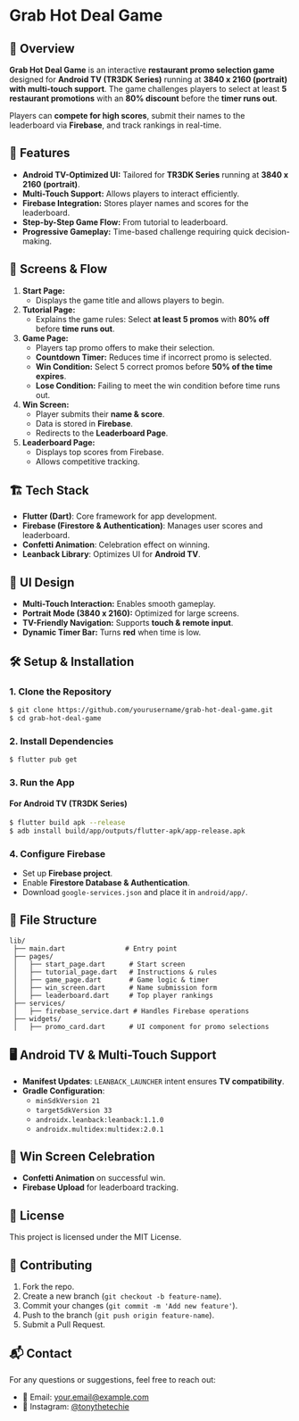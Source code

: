 # Grab Hot Deal Game

## 📌 Overview

**Grab Hot Deal Game** is an interactive **restaurant promo selection game** designed for **Android TV (TR3DK Series)** running at **3840 x 2160 (portrait) with multi-touch support**. The game challenges players to select at least **5 restaurant promotions** with an **80% discount** before the **timer runs out**.

Players can **compete for high scores**, submit their names to the leaderboard via **Firebase**, and track rankings in real-time.

## 🚀 Features

- **Android TV-Optimized UI:** Tailored for **TR3DK Series** running at **3840 x 2160 (portrait)**.
- **Multi-Touch Support:** Allows players to interact efficiently.
- **Firebase Integration:** Stores player names and scores for the leaderboard.
- **Step-by-Step Game Flow:** From tutorial to leaderboard.
- **Progressive Gameplay:** Time-based challenge requiring quick decision-making.

## 📱 Screens & Flow

1. **Start Page:**
   - Displays the game title and allows players to begin.
2. **Tutorial Page:**
   - Explains the game rules: Select **at least 5 promos** with **80% off** before **time runs out**.
3. **Game Page:**
   - Players tap promo offers to make their selection.
   - **Countdown Timer:** Reduces time if incorrect promo is selected.
   - **Win Condition:** Select 5 correct promos before **50% of the time expires**.
   - **Lose Condition:** Failing to meet the win condition before time runs out.
4. **Win Screen:**
   - Player submits their **name & score**.
   - Data is stored in **Firebase**.
   - Redirects to the **Leaderboard Page**.
5. **Leaderboard Page:**
   - Displays top scores from Firebase.
   - Allows competitive tracking.

## 🏗️ Tech Stack

- **Flutter (Dart)**: Core framework for app development.
- **Firebase (Firestore & Authentication)**: Manages user scores and leaderboard.
- **Confetti Animation**: Celebration effect on winning.
- **Leanback Library**: Optimizes UI for **Android TV**.

## 🎨 UI Design

- **Multi-Touch Interaction:** Enables smooth gameplay.
- **Portrait Mode (3840 x 2160):** Optimized for large screens.
- **TV-Friendly Navigation:** Supports **touch & remote input**.
- **Dynamic Timer Bar:** Turns **red** when time is low.

## 🛠️ Setup & Installation

### 1. Clone the Repository

```sh
$ git clone https://github.com/yourusername/grab-hot-deal-game.git
$ cd grab-hot-deal-game
```

### 2. Install Dependencies

```sh
$ flutter pub get
```

### 3. Run the App

#### For Android TV (TR3DK Series)

```sh
$ flutter build apk --release
$ adb install build/app/outputs/flutter-apk/app-release.apk
```

### 4. Configure Firebase

- Set up **Firebase project**.
- Enable **Firestore Database & Authentication**.
- Download `google-services.json` and place it in `android/app/`.

## 📂 File Structure

```
lib/
 ├── main.dart               # Entry point
 ├── pages/
 │   ├── start_page.dart      # Start screen
 │   ├── tutorial_page.dart   # Instructions & rules
 │   ├── game_page.dart       # Game logic & timer
 │   ├── win_screen.dart      # Name submission form
 │   ├── leaderboard.dart     # Top player rankings
 ├── services/
 │   ├── firebase_service.dart # Handles Firebase operations
 ├── widgets/
 │   ├── promo_card.dart      # UI component for promo selections
```

## 🖥️ Android TV & Multi-Touch Support

- **Manifest Updates**: `LEANBACK_LAUNCHER` intent ensures **TV compatibility**.
- **Gradle Configuration**:
  - `minSdkVersion 21`
  - `targetSdkVersion 33`
  - `androidx.leanback:leanback:1.1.0`
  - `androidx.multidex:multidex:2.0.1`

## 🎉 Win Screen Celebration

- **Confetti Animation** on successful win.
- **Firebase Upload** for leaderboard tracking.

## 📜 License

This project is licensed under the MIT License.

## 🤝 Contributing

1. Fork the repo.
2. Create a new branch (`git checkout -b feature-name`).
3. Commit your changes (`git commit -m 'Add new feature'`).
4. Push to the branch (`git push origin feature-name`).
5. Submit a Pull Request.

## 📬 Contact

For any questions or suggestions, feel free to reach out:

- 📧 Email: [your.email@example.com](mailto\:your.email@example.com)
- 💬 Instagram: [@tonythetechie](https://instagram.com/tonythetechie)



